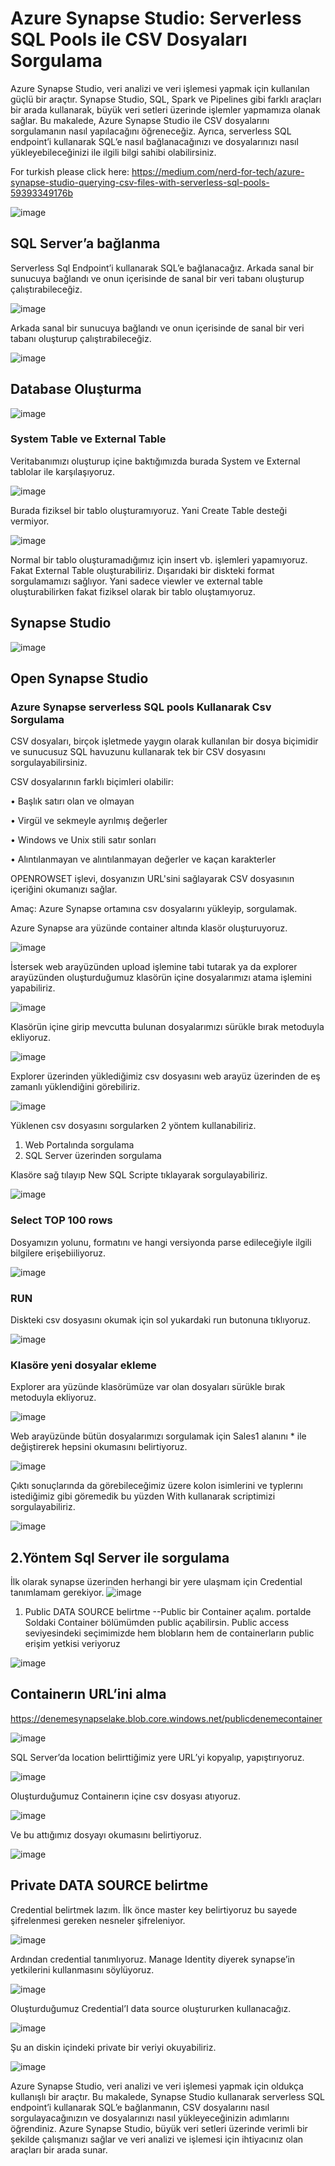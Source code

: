 # Azure Synapse Studio: Serverless SQL Pools ile CSV Dosyaları Sorgulama
Azure Synapse Studio, veri analizi ve veri işlemesi yapmak için kullanılan güçlü bir araçtır. Synapse Studio, SQL, Spark ve Pipelines gibi farklı araçları bir arada kullanarak, büyük veri setleri üzerinde işlemler yapmamıza olanak sağlar. Bu makalede, Azure Synapse Studio ile CSV dosyalarını sorgulamanın nasıl yapılacağını öğreneceğiz. Ayrıca, serverless SQL endpoint’i kullanarak SQL’e nasıl bağlanacağınızı ve dosyalarınızı nasıl yükleyebileceğinizi ile ilgili bilgi sahibi olabilirsiniz.

For turkish please click here: https://medium.com/nerd-for-tech/azure-synapse-studio-querying-csv-files-with-serverless-sql-pools-59393349176b 

![image](https://user-images.githubusercontent.com/127193220/236772866-c6f9cd75-23cb-4ceb-b181-68ea86d60a86.png)

## SQL Server’a bağlanma

Serverless Sql Endpoint’i kullanarak SQL’e bağlanacağız.
Arkada sanal bir sunucuya bağlandı ve onun içerisinde de sanal bir veri tabanı oluşturup çalıştırabileceğiz.

![image](https://user-images.githubusercontent.com/127193220/236759035-23a21eea-0034-4287-96dc-1618d1f1e355.png)

Arkada sanal bir sunucuya bağlandı ve onun içerisinde de sanal bir veri tabanı oluşturup çalıştırabileceğiz.

![image](https://user-images.githubusercontent.com/127193220/236759093-56873662-b3c7-44ba-b506-70e42b35cf5b.png)

## Database Oluşturma

![image](https://user-images.githubusercontent.com/127193220/236759178-3c77c640-e1af-4d90-9850-31f6f33bbe99.png)

### System Table ve External Table

Veritabanımızı oluşturup içine baktığımızda burada System ve External tablolar ile karşılaşıyoruz.

![image](https://user-images.githubusercontent.com/127193220/236759325-d1d64c5a-d843-4434-a92e-555c5f7b49ba.png)

Burada fiziksel bir tablo oluşturamıyoruz. Yani Create Table desteği vermiyor.

![image](https://user-images.githubusercontent.com/127193220/236759425-414f8a7a-d699-46b4-9347-dfb0d4147ee6.png)

Normal bir tablo oluşturamadığımız için insert vb. işlemleri yapamıyoruz.
Fakat External Table oluşturabiliriz. Dışarıdaki bir diskteki format sorgulamamızı sağlıyor.
Yani sadece viewler ve external table oluşturabilirken fakat fiziksel olarak bir tablo oluştamıyoruz.

## Synapse Studio

![image](https://user-images.githubusercontent.com/127193220/236759565-889b05a2-dab5-4539-8b50-202f8595c84a.png)

## Open Synapse Studio

### Azure Synapse serverless SQL pools Kullanarak Csv Sorgulama

CSV dosyaları, birçok işletmede yaygın olarak kullanılan bir dosya biçimidir ve sunucusuz SQL havuzunu kullanarak tek bir CSV dosyasını sorgulayabilirsiniz. 

CSV dosyalarının farklı biçimleri olabilir:

•	Başlık satırı olan ve olmayan

•	Virgül ve sekmeyle ayrılmış değerler

•	Windows ve Unix stili satır sonları

•	Alıntılanmayan ve alıntılanmayan değerler ve kaçan karakterler

OPENROWSET işlevi, dosyanızın URL'sini sağlayarak CSV dosyasının içeriğini okumanızı sağlar.

Amaç: Azure Synapse ortamına csv dosyalarını yükleyip, sorgulamak.

Azure Synapse ara yüzünde container altında klasör oluşturuyoruz.

![image](https://user-images.githubusercontent.com/127193220/236759853-b05644d4-b068-44b3-8ff3-98d23e5b228a.png)

İstersek web arayüzünden upload işlemine tabi tutarak ya da explorer arayüzünden oluşturduğumuz klasörün içine dosyalarımızı atama işlemini yapabiliriz.

![image](https://user-images.githubusercontent.com/127193220/236759896-95c5a764-0c61-47e8-a201-87c6644b9b44.png)

Klasörün içine girip mevcutta bulunan dosyalarımızı sürükle bırak metoduyla ekliyoruz.

![image](https://user-images.githubusercontent.com/127193220/236759977-23f5080c-dafd-44f7-987b-5ba0a85ddcef.png)

Explorer üzerinden yüklediğimiz csv dosyasını web arayüz üzerinden de eş zamanlı yüklendiğini görebiliriz.

![image](https://user-images.githubusercontent.com/127193220/236760048-63cef073-b355-444e-92b2-496037b4c789.png)

Yüklenen csv dosyasını sorgularken 2 yöntem kullanabiliriz.
1.	Web Portalında sorgulama
2.	SQL Server üzerinden sorgulama

Klasöre sağ tılayıp New SQL Scripte tıklayarak sorgulayabiliriz.

![image](https://user-images.githubusercontent.com/127193220/236760191-f96c65be-c55f-4ae7-8eb3-d7efdd50ec68.png)

### Select TOP 100 rows

Dosyamızın yolunu, formatını ve hangi versiyonda parse edileceğiyle ilgili bilgilere erişebiiliyoruz.

![image](https://user-images.githubusercontent.com/127193220/236760303-f6b3ac34-4504-422c-96c4-44b5324796af.png)

### RUN

Diskteki csv dosyasını okumak için sol yukardaki run butonuna tıklıyoruz.

![image](https://user-images.githubusercontent.com/127193220/236760398-59e779a1-16a5-4ef1-8833-2dae1848e481.png)

### Klasöre yeni dosyalar ekleme

Explorer ara yüzünde klasörümüze var olan dosyaları sürükle bırak metoduyla ekliyoruz.

![image](https://user-images.githubusercontent.com/127193220/236760520-7a9e6ec5-6fc7-470e-b747-5f6f45682182.png)

Web arayüzünde bütün dosyalarımızı sorgulamak için Sales1 alanını * ile değiştirerek hepsini okumasını belirtiyoruz.

![image](https://user-images.githubusercontent.com/127193220/236760620-d4d6c94d-d45c-4b56-a0e0-7cd538062802.png)

Çıktı sonuçlarında da görebileceğimiz üzere kolon isimlerini ve typlerını istediğimiz gibi göremedik bu yüzden With kullanarak scriptimizi sorgulayabiliriz.

![image](https://user-images.githubusercontent.com/127193220/236760696-89341a60-047a-414c-9e24-223a43600500.png)

## 2.Yöntem Sql Server ile sorgulama

İlk olarak synapse üzerinden herhangi bir yere ulaşmam için Credential tanımlamam gerekiyor.
![image](https://user-images.githubusercontent.com/127193220/236760903-97034342-ab55-4e47-a268-caf89f389312.png)

1) Public DATA SOURCE belirtme
--Public bir Container açalım. portalde Soldaki Container bölümümden public açabilirsin.
Public access seviyesindeki seçimimizde hem blobların hem de containerların public erişim yetkisi veriyoruz

![image](https://user-images.githubusercontent.com/127193220/236761025-9edc3ede-4fc6-4a77-b63b-6a9d3035203b.png)

## Containerın URL’ini alma

https://denemesynapselake.blob.core.windows.net/publicdenemecontainer

![image](https://user-images.githubusercontent.com/127193220/236761106-68096eb4-0703-4b1d-95fb-0b97d771390c.png)

SQL Server’da location belirttiğimiz yere URL’yi kopyalıp, yapıştırıyoruz.

![image](https://user-images.githubusercontent.com/127193220/236761179-c68fcc62-9715-484b-ba8b-b670bf492f3d.png)

Oluşturduğumuz Containerın içine csv dosyası atıyoruz.

![image](https://user-images.githubusercontent.com/127193220/236761266-f1343a00-baad-48a1-bd96-402ffe7ca4d7.png)

Ve bu attığımız dosyayı okumasını belirtiyoruz.

![image](https://user-images.githubusercontent.com/127193220/236761336-49e58e1b-5bf5-45cb-8d6d-13d89c4bc17a.png)

## Private DATA SOURCE belirtme

Credential belirtmek lazım.
İlk önce master key belirtiyoruz bu sayede şifrelenmesi gereken nesneler şifreleniyor.

![image](https://user-images.githubusercontent.com/127193220/236761386-8e821244-61f9-44e1-9ccc-58096049bb96.png)

Ardından credential tanımlıyoruz. Manage Identity diyerek synapse’in yetkilerini kullanmasını söylüyoruz.

![image](https://user-images.githubusercontent.com/127193220/236761452-dca97323-542d-4bf9-857f-0a2ed1015c68.png)

Oluşturduğumuz Credential’I data source oluştururken kullanacağız.

![image](https://user-images.githubusercontent.com/127193220/236761516-26fd835a-2699-42f4-b117-3016318134fb.png)

Şu an diskin içindeki private bir veriyi okuyabiliriz.

![image](https://user-images.githubusercontent.com/127193220/236761805-edf6bf4c-4948-4015-8cfb-73f6ecbe14b3.png)

Azure Synapse Studio, veri analizi ve veri işlemesi yapmak için oldukça kullanışlı bir araçtır. Bu makalede, Synapse Studio kullanarak serverless SQL endpoint’i kullanarak SQL’e bağlanmanın, CSV dosyalarını nasıl sorgulayacağınızın ve dosyalarınızı nasıl yükleyeceğinizin adımlarını öğrendiniz. Azure Synapse Studio, büyük veri setleri üzerinde verimli bir şekilde çalışmanızı sağlar ve veri analizi ve işlemesi için ihtiyacınız olan araçları bir arada sunar.

